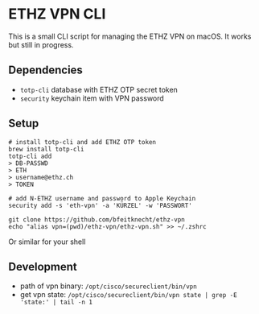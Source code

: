 # ETHZ VPN CLI

This is a small CLI script for managing the ETHZ VPN on macOS. It works but still in progress.


## Dependencies
- `totp-cli` database with ETHZ OTP secret token
- `security` keychain item with VPN password


## Setup
```
# install totp-cli and add ETHZ OTP token
brew install totp-cli
totp-cli add
> DB-PASSWD
> ETH
> username@ethz.ch
> TOKEN
```


```
# add N-ETHZ username and password to Apple Keychain
security add -s 'eth-vpn' -a 'KÜRZEL' -w 'PASSWORT'
```


```
git clone https://github.com/bfeitknecht/ethz-vpn
echo "alias vpn=(pwd)/ethz-vpn/ethz-vpn.sh" >> ~/.zshrc
```

Or similar for your shell


## Development
- path of vpn binary: `/opt/cisco/secureclient/bin/vpn`
- get vpn state: `/opt/cisco/secureclient/bin/vpn state | grep -E 'state:' | tail -n 1`
